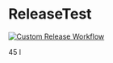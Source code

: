 # ReleaseTest

[![Custom Release Workflow](https://github.com/JeroenBL/ReleaseTest/actions/workflows/workflow.yml/badge.svg)](https://github.com/JeroenBL/ReleaseTest/actions/workflows/workflow.yml)

45
l
